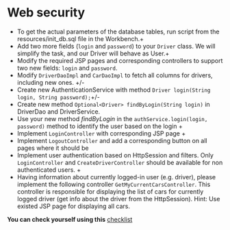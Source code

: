 # Web security
- To get the actual parameters of the database tables, run script from the resources/init_db.sql file in the Workbench.+
- Add two more fields (`login` and `password`) to your `Driver` class.
  We will simplify the task, and our Driver will behave as User.+
- Modify the required JSP pages and corresponding controllers to support two new fields: `login` and `password`.
- Modify `DriverDaoImpl` and `CarDaoImpl` to fetch all columns for drivers, including new ones. +/-
- Create new AuthenticationService with method ```Driver login(String login, String password);```+/-
- Create new method ```Optional<Driver> findByLogin(String login)``` in DriverDao and DriverService.
- Use your new method _findByLogin_ in the ```authService.login(login, password)``` method to identify the user based on the login +
- Implement `LoginController` with corresponding JSP page +
- Implement `LogoutController` and add a corresponding button on all pages where it should be
- Implement user authentication based on HttpSession and filters. Only `LoginController` and `CreateDriverController` 
  should be available for non authenticated users. +
- Having information about currently logged-in user (e.g. driver), please implement the following controller `GetMyCurrentCarsController`.
  This controller is responsible for displaying the list of cars for currently logged driver (get info about the driver from the HttpSession).
  Hint: Use existed JSP page for displaying all cars.

__You can check yourself using this__ [checklist](https://mate-academy.github.io/jv-program-common-mistakes/java-web/web-security/java-web-security)
